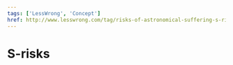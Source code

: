 ```yaml
---
tags: ['LessWrong', 'Concept']
href: http://www.lesswrong.com/tag/risks-of-astronomical-suffering-s-risks
---
```


# S-risks
